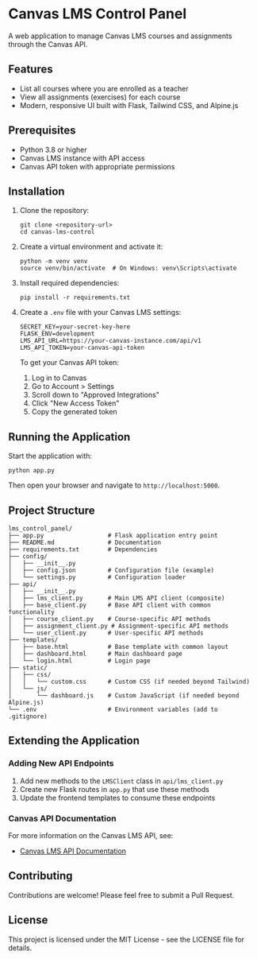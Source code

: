 # Canvas LMS Control Panel

A web application to manage Canvas LMS courses and assignments through the Canvas API.

## Features

- List all courses where you are enrolled as a teacher
- View all assignments (exercises) for each course
- Modern, responsive UI built with Flask, Tailwind CSS, and Alpine.js

## Prerequisites

- Python 3.8 or higher
- Canvas LMS instance with API access
- Canvas API token with appropriate permissions

## Installation

1. Clone the repository:
   ```
   git clone <repository-url>
   cd canvas-lms-control
   ```

2. Create a virtual environment and activate it:
   ```
   python -m venv venv
   source venv/bin/activate  # On Windows: venv\Scripts\activate
   ```

3. Install required dependencies:
   ```
   pip install -r requirements.txt
   ```

4. Create a `.env` file with your Canvas LMS settings:
   ```
   SECRET_KEY=your-secret-key-here
   FLASK_ENV=development
   LMS_API_URL=https://your-canvas-instance.com/api/v1
   LMS_API_TOKEN=your-canvas-api-token
   ```

   To get your Canvas API token:
   1. Log in to Canvas
   2. Go to Account > Settings
   3. Scroll down to "Approved Integrations"
   4. Click "New Access Token"
   5. Copy the generated token

## Running the Application

Start the application with:
```
python app.py
```

Then open your browser and navigate to `http://localhost:5000`.

## Project Structure

```
lms_control_panel/
├── app.py                  # Flask application entry point
├── README.md               # Documentation
├── requirements.txt        # Dependencies
├── config/
│   ├── __init__.py
│   ├── config.json         # Configuration file (example)
│   └── settings.py         # Configuration loader
├── api/
│   ├── __init__.py
│   ├── lms_client.py       # Main LMS API client (composite)
│   ├── base_client.py      # Base API client with common functionality
│   ├── course_client.py    # Course-specific API methods
│   ├── assignment_client.py # Assignment-specific API methods
│   └── user_client.py      # User-specific API methods
├── templates/
│   ├── base.html           # Base template with common layout
│   ├── dashboard.html      # Main dashboard page
│   └── login.html          # Login page
├── static/
│   ├── css/
│   │   └── custom.css      # Custom CSS (if needed beyond Tailwind)
│   └── js/
│       └── dashboard.js    # Custom JavaScript (if needed beyond Alpine.js)
└── .env                    # Environment variables (add to .gitignore)
```

## Extending the Application

### Adding New API Endpoints

1. Add new methods to the `LMSClient` class in `api/lms_client.py`
2. Create new Flask routes in `app.py` that use these methods
3. Update the frontend templates to consume these endpoints

### Canvas API Documentation

For more information on the Canvas LMS API, see:
- [Canvas LMS API Documentation](https://canvas.instructure.com/doc/api/)

## Contributing

Contributions are welcome! Please feel free to submit a Pull Request.

## License

This project is licensed under the MIT License - see the LICENSE file for details.